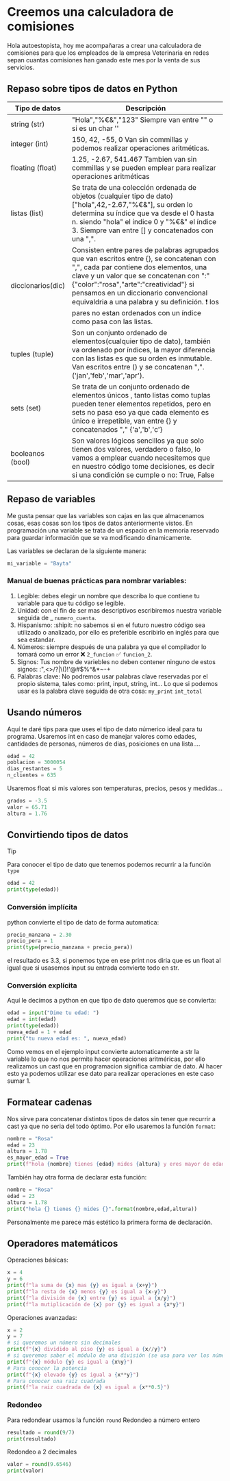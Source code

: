 # Creemos una calculadora de comisiones
Hola autoestopista, hoy me acompañaras a crear una calculadora de comisiones para que los empleados de la empresa Veterinaria en redes sepan cuantas comisiones han ganado este mes por la venta de sus servicios.

## Repaso sobre tipos de datos en Python
| Tipo de datos | Descripción |
| ------------- | ------------- |
| string (str) | "Hola","%€&","123" Siempre van entre "" o si es un char '' |
| integer (int)  | 150, 42, -55, 0 Van sin commillas y podemos realizar operaciones aritméticas. |
| floating (float)  | 1.25, -2.67, 541.467 Tambien van sin commillas y se pueden emplear para realizar operaciones aritméticas |
| listas (list) | Se trata de una colección ordenada de objetos (cualquier tipo de dato) ["hola",42,-2.67,"%€&"], su orden lo determina su índice que va desde el 0 hasta n. siendo "hola" el índice 0 y "%€&" el índice 3. Siempre van entre [] y concatenados con una ",".|
| diccionarios(dic) | Consisten entre pares de palabras agrupados que van escritos entre {}, se concatenan con ",", cada par contiene dos elementos, una clave y un valor que se concatenan con ":" {"color":"rosa","arte":"creatividad"} si pensamos en un diccionario convencional equivaldria a una palabra y su definición. :exclamation: los pares no estan ordenados con un índice como pasa con las listas. |
| tuples (tuple) | Son un conjunto ordenado de elementos(cualquier tipo de dato), también va ordenado por índices, la mayor diferencia con las listas es que su orden es inmutable. Van escritos entre () y se concatenan ",". ('jan','feb','mar','apr'). |
| sets (set) | Se trata de un conjunto ordenado de elementos únicos , tanto listas como tuplas pueden tener elementos repetidos, pero en sets no pasa eso ya que cada elemento es único e irrepetible, van entre {} y concatenados "," {'a','b','c'} |
| booleanos (bool) | Son valores lógicos sencillos ya que solo tienen dos valores, verdadero o falso, lo vamos a emplear cuando necesitemos que en nuestro código tome decisiones, es decir si una condición se cumple o no: True, False  |

## Repaso de variables
Me gusta pensar que las variables son cajas en las que almacenamos cosas, esas cosas son los tipos de datos anteriormente vistos. En programación una variable se trata de un espacio en la memoria reservado para guardar información que se va modificando dinamicamente.

Las variables se declaran de la siguiente manera:
``` python
mi_variable = "Bayta"
```
### Manual de buenas prácticas para nombrar variables:
1. Legible: debes elegir un nombre que describa lo que contiene tu variable para que tu código se legible.
2. Unidad: con el fin de ser mas descriptivos escribiremos nuestra variable seguida de _ ```numero_cuenta```.
3. Hispanismo: :shipit: no sabemos si en el futuro nuestro código sea utilizado o analizado, por ello es preferible escribirlo en inglés para que sea estandar.
4. Números: siempre después de una palabra ya que el compilador lo tomará como un error :x: ```2_funcion``` :white_check_mark: ```funcion_2```.
5. Signos: Tus nombre de variebles no deben contener ninguno de estos signos: :",<>/?|\\()!'@#$%^&*~-+
6. Palabras clave: No podremos usar palabras clave reservadas por el propio sistema, tales como: print, input, string, int... Lo que si podemos usar es la palabra clave seguida de otra cosa: ```my_print``` ```int_total```

## Usando números
Aquí te daré tips para que uses el tipo de dato númerico ideal para tu programa.
Usaremos int en caso de manejar valores como edades, cantidades de personas, números de dias, posiciones en una lista....
``` python
edad = 42
poblacion = 3000054
dias_restantes = 5
n_clientes = 635
```
Usaremos float si mis valores son temperaturas, precios, pesos y medidas...
``` python
grados = -3.5
valor = 65.71
altura = 1.76
```
## Convirtiendo tipos de datos
> [!TIP]
>
> Para conocer el tipo de dato que tenemos podemos recurrir a la función ```type```
``` python
edad = 42
print(type(edad))
```
 ### Conversión implícita
 python convierte el tipo de dato de forma automatica:
 
 ``` python
precio_manzana = 2.30
precio_pera = 1
print(type(precio_manzana + precio_pera))
```
el resultado es 3.3, si ponemos type en ese print nos diria que es un float
al igual que si usasemos input su entrada convierte todo en str.

### Conversión explícita
Aquí le decimos a python en que tipo de dato queremos que se convierta:
 ``` python
edad = input("Dime tu edad: ")
edad = int(edad)
print(type(edad))
nueva_edad = 1 + edad
print("tu nueva edad es: ", nueva_edad)
```
Como vemos en el ejemplo input convierte automaticamente a str la variable lo que no nos permite hacer operaciones aritméricas, por ello realizamos un cast que en programacion significa cambiar de dato. Al hacer esto ya podemos utilizar ese dato para realizar operaciones en este caso sumar 1.

## Formatear cadenas
Nos sirve para concatenar distintos tipos de datos sin tener que recurrir a cast ya que no seria del todo óptimo. Por ello usaremos la función ```format```:

 ``` python
nombre = "Rosa"
edad = 23
altura = 1.78
es_mayor_edad = True
print(f"hola {nombre} tienes {edad} mides {altura} y eres mayor de edad {es_mayor_edad}")
```

También hay otra forma de declarar esta función:
 ``` python
nombre = "Rosa"
edad = 23
altura = 1.78
print("hola {} tienes {} mides {}".format(nombre,edad,altura))
```
Personalmente me parece más estético la primera forma de declaración.

## Operadores matemáticos
Operaciones básicas:

``` python
x = 4
y = 6
print(f"la suma de {x} mas {y} es igual a {x+y}")
print(f"la resta de {x} menos {y} es igual a {x-y}")
print(f"la división de {x} entre {y} es igual a {x/y}")
print(f"la mutiplicación de {x} por {y} es igual a {x*y}")
```

Operaciones avanzadas:

``` python
x = 2
y = 7
# si queremos un número sin decimales
print(f"{x} dividido al piso {y} es igual a {x//y}")
# si queremos saber el módulo de una división (se usa para ver los números pares)
print(f"{x} módulo {y} es igual a {x%y}")
# Para conocer la potencia
print(f"{x} elevado {y} es igual a {x**y}")
# Para conocer una raiz cuadrada
print(f"la raiz cuadrada de {x} es igual a {x**0.5}")
```

### Redondeo
Para redondear usamos la función ```round``` 
Redondeo a número entero
``` python
resultado = round(9/7)
print(resultado)
```
Redondeo a 2 decimales
``` python
valor = round(9.6546)
print(valor)
```
